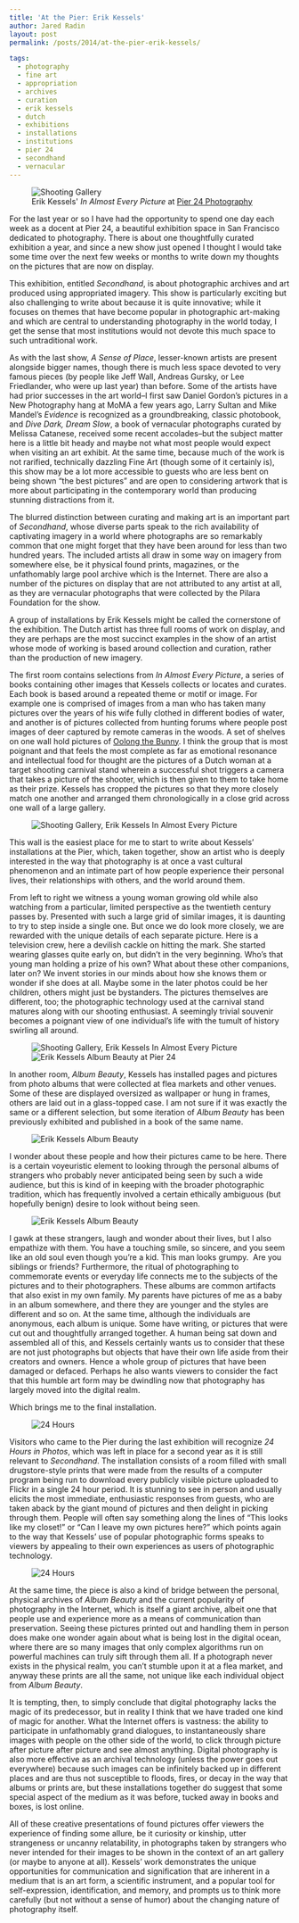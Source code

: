 ```yaml
---
title: 'At the Pier: Erik Kessels'
author: Jared Radin
layout: post
permalink: /posts/2014/at-the-pier-erik-kessels/

tags:
  - photography
  - fine art
  - appropriation
  - archives
  - curation
  - erik kessels
  - dutch
  - exhibitions
  - installations
  - institutions
  - pier 24
  - secondhand
  - vernacular
---
```

<figure>
<img src="/assets/2014/09/ShootingGallery1.jpg" alt="Shooting Gallery" />
<figcaption>
Erik Kessels' <em>In Almost Every Picture</em> at <a href="http://www.pier24.org">Pier 24 Photography</a>
</figcaption>
</figure>

For the last year or so I have had the opportunity to spend one day each week as a docent at Pier 24, a beautiful exhibition space in San Francisco dedicated to photography. There is about one thoughtfully curated exhibition a year, and since a new show just opened I thought I would take some time over the next few weeks or months to write down my thoughts on the pictures that are now on display.

This exhibition, entitled *Secondhand*, is about photographic archives and art produced using appropriated imagery. This show is particularly exciting but also challenging to write about because it is quite innovative; while it focuses on themes that have become popular in photographic art-making and which are central to understanding photography in the world today, I get the sense that most institutions would not devote this much space to such untraditional work.  
<!--more-->


As with the last show, *A Sense of Place*, lesser-known artists are present alongside bigger names, though there is much less space devoted to very famous pieces (by people like Jeff Wall, Andreas Gursky, or Lee Friedlander, who were up last year) than before. Some of the artists have had prior successes in the art world&#8211;I first saw Daniel Gordon&#8217;s pictures in a New Photography hang at MoMA a few years ago, Larry Sultan and Mike Mandel&#8217;s *Evidence* is recognized as a groundbreaking, classic photobook, and *Dive Dark, Dream Slow*, a book of vernacular photographs curated by Melissa Catanese, received some recent accolades&#8211;but the subject matter here is a little bit heady and maybe not what most people would expect when visiting an art exhibit. At the same time, because much of the work is not rarified, technically dazzling Fine Art (though some of it certainly is), this show may be a lot more accessible to guests who are less bent on being shown &#8220;the best pictures&#8221; and are open to considering artwork that is more about participating in the contemporary world than producing stunning distractions from it.

The blurred distinction between curating and making art is an important part of *Secondhand*, whose diverse parts speak to the rich availability of captivating imagery in a world where photographs are so remarkably common that one might forget that they have been around for less than two hundred years. The included artists all draw in some way on imagery from somewhere else, be it physical found prints, magazines, or the unfathomably large pool archive which is the Internet. There are also a number of the pictures on display that are not attributed to any artist at all, as they are vernacular photographs that were collected by the Pilara Foundation for the show.

A group of installations by Erik Kessels might be called the cornerstone of the exhibition. The Dutch artist has three full rooms of work on display, and they are perhaps are the most succinct examples in the show of an artist whose mode of working is based around collection and curation, rather than the production of new imagery.

The first room contains selections from *In Almost Every Picture*, a series of books containing other images that Kessels collects or locates and curates. Each book is based around a repeated theme or motif or image. For example one is comprised of images from a man who has taken many pictures over the years of his wife fully clothed in different bodies of water, and another is of pictures collected from hunting forums where people post images of deer captured by remote cameras in the woods. A set of shelves on one wall hold pictures of <a href="https://en.wikipedia.org/wiki/Oolong_%28rabbit%29" target="_blank">Oolong the Bunny</a>. I think the group that is most poignant and that feels the most complete as far as emotional resonance and intellectual food for thought are the pictures of a Dutch woman at a target shooting carnival stand wherein a successful shot triggers a camera that takes a picture of the shooter, which is then given to them to take home as their prize. Kessels has cropped the pictures so that they more closely match one another and arranged them chronologically in a close grid across one wall of a large gallery.

<figure>
<img src="/assets/2014/09/ShootingGallery21-1024x682.jpg" alt="Shooting Gallery, Erik Kessels In Almost Every Picture" />
</figure>

This wall is the easiest place for me to start to write about Kessels&#8217; installations at the Pier, which, taken together, show an artist who is deeply interested in the way that photography is at once a vast cultural phenomenon and an intimate part of how people experience their personal lives, their relationships with others, and the world around them.

From left to right we witness a young woman growing old while also watching from a particular, limited perspective as the twentieth century passes by. Presented with such a large grid of similar images, it is daunting to try to step inside a single one. But once we do look more closely, we are rewarded with the unique details of each separate picture. Here is a television crew, here a devilish cackle on hitting the mark. She started wearing glasses quite early on, but didn&#8217;t in the very beginning. Who&#8217;s that young man holding a prize of his own? What about these other companions, later on? We invent stories in our minds about how she knows them or wonder if she does at all. Maybe some in the later photos could be her children, others might just be bystanders. The pictures themselves are different, too; the photographic technology used at the carnival stand matures along with our shooting enthusiast. A seemingly trivial souvenir becomes a poignant view of one individual&#8217;s life with the tumult of history swirling all around.

<figure>
<img src="/assets/2014/09/ShootingGallery4.jpeg" alt="Shooting Gallery, Erik Kessels In Almost Every Picture" />

<img src="/assets/2014/09/albumbeautywall-1024x682.jpg" alt="Erik Kessels Album Beauty at Pier 24" />
</figure>

In another room, *Album Beauty*, Kessels has installed pages and pictures from photo albums that were collected at flea markets and other venues. Some of these are displayed oversized as wallpaper or hung in frames, others are laid out in a glass-topped case. I am not sure if it was exactly the same or a different selection, but some iteration of *Album Beauty* has been previously exhibited and published in a book of the same name.

<figure>
<img src="/assets/2014/09/albumbeautycase-1024x682.jpg" alt="Erik Kessels Album Beauty" />
</figure>

I wonder about these people and how their pictures came to be here. There is a certain voyeuristic element to looking through the personal albums of strangers who probably never anticipated being seen by such a wide audience, but this is kind of in keeping with the broader photographic tradition, which has frequently involved a certain ethically ambiguous (but hopefully benign) desire to look without being seen.

<figure>
<img src="/assets/2014/09/albumbeautydamaged.jpg" alt="Erik Kessels Album Beauty" />
</figure>

I gawk at these strangers, laugh and wonder about their lives, but I also empathize with them. You have a touching smile, so sincere, and you seem like an old soul even though you&#8217;re a kid. This man looks grumpy.  Are you siblings or friends? Furthermore, the ritual of photographing to commemorate events or everyday life connects me to the subjects of the pictures and to their photographers. These albums are common artifacts that also exist in my own family. My parents have pictures of me as a baby in an album somewhere, and there they are younger and the styles are different and so on. At the same time, although the individuals are anonymous, each album is unique. Some have writing, or pictures that were cut out and thoughtfully arranged together. A human being sat down and assembled all of this, and Kessels certainly wants us to consider that these are not just photographs but objects that have their own life aside from their creators and owners. Hence a whole group of pictures that have been damaged or defaced. Perhaps he also wants viewers to consider the fact that this humble art form may be dwindling now that photography has largely moved into the digital realm.

Which brings me to the final installation.

<figure>
<img src="/assets/2014/09/24HrsWide.jpg" alt="24 Hours" />
</figure>

Visitors who came to the Pier during the last exhibition will recognize *24 Hours in Photos*, which was left in place for a second year as it is still relevant to *Secondhand*. The installation consists of a room filled with small drugstore-style prints that were made from the results of a computer program being run to download every publicly visible picture uploaded to Flickr in a single 24 hour period. It is stunning to see in person and usually elicits the most immediate, enthusiastic responses from guests, who are taken aback by the giant mound of pictures and then delight in picking through them. People will often say something along the lines of “This looks like my closet!” or “Can I leave my own pictures here?” which points again to the way that Kessels&#8217; use of popular photographic forms speaks to viewers by appealing to their own experiences as users of photographic technology.

<figure>
<img src="/assets/2014/09/24HrsClose-1024x682.jpg" alt="24 Hours" />
</figure>

At the same time, the piece is also a kind of bridge between the personal, physical archives of *Album Beauty* and the current popularity of photography in the Internet, which is itself a giant archive, albeit one that people use and experience more as a means of communication than preservation. Seeing these pictures printed out and handling them in person does make one wonder again about what is being lost in the digital ocean, where there are so many images that only complex algorithms run on powerful machines can truly sift through them all. If a photograph never exists in the physical realm, you can&#8217;t stumble upon it at a flea market, and anyway these prints are all the same, not unique like each individual object from *Album Beauty*.

It is tempting, then, to simply conclude that digital photography lacks the magic of its predecessor, but in reality I think that we have traded one kind of magic for another. What the Internet offers is vastness: the ability to participate in unfathomably grand dialogues, to instantaneously share images with people on the other side of the world, to click through picture after picture after picture and see almost anything. Digital photography is also more effective as an archival technology (unless the power goes out everywhere) because such images can be infinitely backed up in different places and are thus not susceptible to floods, fires, or decay in the way that albums or prints are, but these installations together do suggest that some special aspect of the medium as it was before, tucked away in books and boxes, is lost online.

All of these creative presentations of found pictures offer viewers the experience of finding some allure, be it curiosity or kinship, utter strangeness or uncanny relatability, in photographs taken by strangers who never intended for their images to be shown in the context of an art gallery (or maybe to anyone at all). Kessels&#8217; work demonstrates the unique opportunities for communication and signification that are inherent in a medium that is an art form, a scientific instrument, and a popular tool for self-expression, identification, and memory, and prompts us to think more carefully (but not without a sense of humor) about the changing nature of photography itself.
